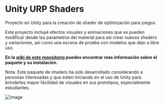 # Unity URP Shaders
Proyecto en Unity para la creación de shader de optimización para juegos.

Este proyecto incluyé efectos visuales y animaciones que se pueden modificar desde los parametros del material
para así crear nuevos shaders y variaciones, así como una escena de prueba con modelos que dejo a libre uso.

**En la <a href="https://github.com/Kiimby/Unity-URP-Shaders/wiki">wiki de este repositorio</a> puedes encontrar más información sobre el paquete y su instalación.**

Nota: Este paquete de shaders ha sido desarrollado considerando a personas interesadas y que esten iniciando en el uso de Unity para brindarles mayor fácilidad de visuales en sus prototipos, especialmente estudiantes.

  ![image](https://github.com/Kiimby/Unity-URP-Shaders/assets/50971210/d3345afe-2229-4788-aa57-ca8b052d148c)
